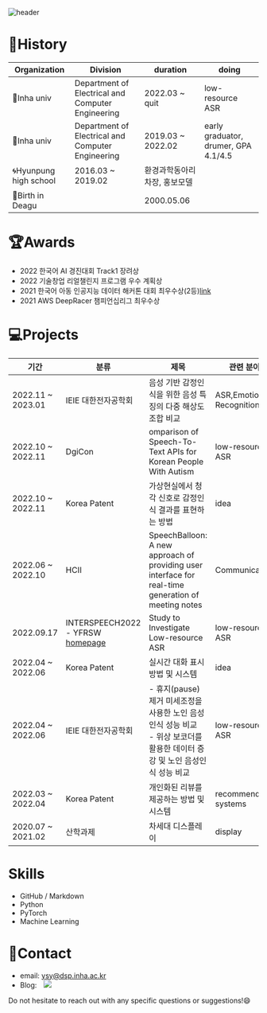 <!--
![ysy2000's GitHub stats](https://github-readme-stats.vercel.app/api?username=ysy2000&show_icons=true&theme=vue)-->
![header](https://capsule-render.vercel.app/api?type=waving&reversal=true&section=footer&color=0:191970,100:108080&text=Welcome!%20this%20is%20SuyeonYoon🐬&height=180&animation=fadeIn&fontColor=feFffe&fontSize=43&fontAlignY=70)
<!--&desc=Assistent%20Researcher%20in%20INHA%20Univ.🐲-->

# :page_with_curl:History
|Organization|Division|duration|doing|
|------|--|---|---|
|🐲Inha univ|Department of Electrical and Computer Engineering|2022.03 ~ quit|low-resource ASR|
|🐲Inha univ|Department of Electrical and Computer Engineering|2019.03 ~ 2022.02|early graduator, drumer, GPA 4.1/4.5|
|🌀Hyunpung high school|2016.03 ~ 2019.02|환경과학동아리 차장, 홍보모델|
|👶Birth in Deagu||2000.05.06||




# :trophy:Awards
 - 2022 한국어 AI 경진대회 Track1 장려상
 - 2022 기술창업 리얼챌린지 프로그램 우수 계획상
 - 2021 한국어 아동 인공지능 데이터 해커톤 대회 최우수상(2등)[link](http://www.lecturernews.com/news/articleView.html?idxno=86979)
 - 2021 AWS DeepRacer 챔피언십리그 최우수상
 
# 💻Projects
|기간|분류|제목|관련 분야|
|--|------|---|---|
|2022.11 ~ 2023.01|IEIE 대한전자공학회|음성 기반 감정인식을 위한 음성 특징의 다중 해상도 조합 비교|ASR,Emotion Recognition|
|2022.10 ~ 2022.11|DgiCon|omparison of Speech-To-Text APIs for Korean People With Autism|low-resource ASR|
|2022.10 ~ 2022.11|Korea Patent|가상현실에서 청각 신호로 감정인식 결과를 표현하는 방법|idea|
|2022.06 ~ 2022.10|HCII|SpeechBalloon: A new approach of providing user interface for real-time generation of meeting notes|Communication|
|2022.09.17|INTERSPEECH2022 - YFRSW [homepage](https://sites.google.com/view/yfrsw-2022/)|Study to Investigate Low-resource ASR|low-resource ASR|
|2022.04 ~ 2022.06|Korea Patent|실시간 대화 표시 방법 및 시스템|idea|
|2022.04 ~ 2022.06|IEIE 대한전자공학회| - 휴지(pause)제거 미세조정을 사용한 노인 음성인식 성능 비교</br> - 위상 보코더를 활용한 데이터 증강 및 노인 음성인식 성능 비교|low-resource ASR|
|2022.03 ~ 2022.04|Korea Patent|개인화된 리뷰를 제공하는 방법 및 시스템|recommender systems|
|2020.07 ~ 2021.02|산학과제|차세대 디스플레이|display|


# Skills
- GitHub / Markdown
- Python
- PyTorch
- Machine Learning

# 💌Contact 
 - email: ysy@dsp.inha.ac.kr&nbsp;&nbsp;&nbsp;&nbsp;&nbsp;
 - Blog: <a href="https://ysy2000.tistory.com/">
    <img 
        src="http://img.shields.io/badge/-Tistory-222222?style=flat&logo=Tistory&link=https://ysy2000.tistory.com/"
        style="height : auto; margin-left : 10px; margin-right : 10px;"/>
</a>

Do not hesitate to reach out with any specific questions or suggestions!😄
<!--
 
# ✨My Goals
### long term goals
### short term goals
-->
<!--
- 🔭 I’m currently working on ...🎓
- 🌱 I’m currently learning ...
- 👯 I’m looking to collaborate on ...:shipit:
- 🤔 I’m looking for help with ...
- 💬 Ask me about ...🍻
- 📫 How to reach me: ...
- 😄 Pronouns: ...
- ⚡ Fun fact: ...
📝📖🔎
-->

